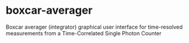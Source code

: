 # boxcar-averager
Boxcar averager (integrator) graphical user interface for time-resolved measurements from a Time-Correlated Single Photon Counter
